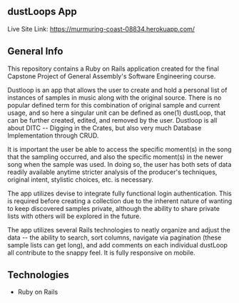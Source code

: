 ## dustLoops App

Live Site Link: https://murmuring-coast-08834.herokuapp.com/

## General Info

This repository contains a Ruby on Rails application created for the final Capstone Project of General Assembly's Software Engineering course. 

Dustloop is an app that allows the user to create and hold a personal list of instances of samples in music along with the original source. There is no popular defined term for this combination of original sample and current usage, and so here a singular unit can be defined as one(1) dustLoop, that can be further created, edited, and removed by the user. Dustloop is all about DITC -- Digging in the Crates, but also very much Database Implementation through CRUD. 

It is important the user be able to access the specific moment(s) in the song that the sampling occurred, and also the specific moment(s) in the newer song when the sample was used. In doing so, the user has both sets of data readily available anytime stricter analysis of the producer's techniques, original intent, stylistic choices, etc. is necessary.

The app utilizes devise to integrate fully functional login authentication. This is required before creating a collection due to the inherent nature of wanting to keep discovered samples private, although the ability to share private lists with others will be explored in the future.

The app utilizes several Rails technologies to neatly organize and adjust the data -- the ability to search, sort columns, navigate via pagination (these sample lists can get long), and add comments on each individual dustLoop all contribute to the snappy feel. It is fully responsive on mobile.

## Technologies
- Ruby on Rails